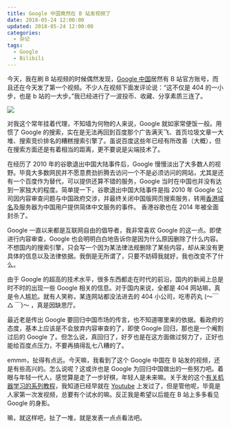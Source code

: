```yaml
---
title: Google 中国竟然在 B 站发视频了
date: 2018-05-24 12:00:00
updated: 2018-05-24 12:00:00
categories:
  - 杂记
tags:
  - Google
  - Bilibili
---
```


今天，我在刷 B 站视频的时候偶然发现，[Google 中国](https://space.bilibili.com/64169458/#/)居然有 B 站官方账号，而且还在今天发了第一个视频。不少人在视频下面发评论说：“这不仅是 404 的一小步，也是 b 站的一大步。”我已经进行了一波投币、收藏、分享素质三连了。

<!--more-->

![](https://img.iszy.xyz/20190318213338.png)

对我这个常年挂着代理，不知墙为何物的人来说，Google 就如家常便饭一般。用惯了 Google 的搜索，实在是无法再回到百度那个广告满天飞、首页垃圾文章一大堆、搜索竞价排名的糟糕搜索引擎了。虽说百度这些年已经有所改善（大概），但在搜索方面还是有着相当的距离，更不要说是尖端技术了。

在经历了 2010 年的谷歌退出中国大陆事件后，Google 慢慢淡出了大多数人的视野。毕竟大多数网民并不愿意费劲折腾去访问一个不是必须访问的网站，尤其是还有一个百度作为替代，可以提供还算不错的服务，Google 当时在中国也并没有达到一家独大的程度。简单提一下，谷歌退出中国大陆事件是指 2010 年 Google 公司因内容审查问题与中国政府交涉，并最终关闭中国版网页搜索服务，转用[香港域名](https://www.google.com.hk)及服务器为中国用户提供简体中文服务的事件。 香港谷歌也在 2014 年被全面封杀了。

Google 一直以来都是互联网自由的倡导者，我非常喜欢 Google 的这一点。即使进行内容审查，Google 也会明明白白地告诉你是因为什么原因删除了什么内容。不想国内的搜索引擎，只会写一个因为某法律法规删除了某些内容，却从来没有更具体的信息以及法律依据。我倒是无所谓了，只要不妨碍我就好，我也改变不了什么。

由于 Google 的超高的技术水平，很多东西都走在时代的前沿，国内的新闻上总是时不时的出现一些 Google 相关的信息。对于国内来说，全都是 404 网站嘛，真是令人尴尬。就有人笑称，某连网站都没法进去的 404 小公司，吃枣药丸 (〜￣ △ ￣)〜 ，真是因缺思厅。

最近老是传出 Google 要回归中国市场的传言，也不知道哪里来的依据。看政府的态度，基本上应该是不会放弃内容审查的了，即使 Google 回归，那也是一个阉割过后的 Google 了。但怎么说，真回归了，好歹也是在这方面做过努力了，正好也能给百度点压力，不要再搞得乱七八糟的了。

emmm，扯得有点远。今天嘛，我看到了这个 Google 中国在 B 站发的视频，还是有些高兴的。怎么说呢？这或许也是 Google 为回归中国做出的一些努力吧。着眼与年轻一代人，感觉算是走了一步好棋，年轻人是未来嘛。关于发的这个[有关机器学习的系列教程](https://www.bilibili.com/video/av23862602)，我知道已经早就在 [Youtube](https://www.youtube.com/watch?v=HcqpanDadyQ&list=PLIivdWyY5sqJxnwJhe3etaK7utrBiPBQ2) 上发过了，但是管他呢，毕竟是人家第一次发视频，总要有个试水的嘛。反正我是希望以后能在 B 站上多多看见 Google 的身影。

嘛，就这样吧，扯了一堆，就是发表一点点看法吧。

